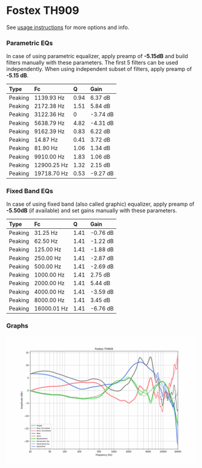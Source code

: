 # Fostex TH909
See [usage instructions](https://github.com/jaakkopasanen/AutoEq#usage) for more options and info.

### Parametric EQs
In case of using parametric equalizer, apply preamp of **-5.15dB** and build filters manually
with these parameters. The first 5 filters can be used independently.
When using independent subset of filters, apply preamp of **-5.15 dB**.

| Type    | Fc          |    Q | Gain     |
|:--------|:------------|:-----|:---------|
| Peaking | 1139.93 Hz  | 0.94 | 6.37 dB  |
| Peaking | 2172.38 Hz  | 1.51 | 5.84 dB  |
| Peaking | 3122.36 Hz  | 0    | -3.74 dB |
| Peaking | 5638.79 Hz  | 4.82 | -4.31 dB |
| Peaking | 9162.39 Hz  | 0.83 | 6.22 dB  |
| Peaking | 14.87 Hz    | 0.41 | 3.72 dB  |
| Peaking | 81.90 Hz    | 1.06 | 1.34 dB  |
| Peaking | 9910.00 Hz  | 1.83 | 1.06 dB  |
| Peaking | 12900.25 Hz | 1.32 | 2.15 dB  |
| Peaking | 19718.70 Hz | 0.53 | -9.27 dB |

### Fixed Band EQs
In case of using fixed band (also called graphic) equalizer, apply preamp of **-5.50dB**
(if available) and set gains manually with these parameters.

| Type    | Fc          |    Q | Gain     |
|:--------|:------------|:-----|:---------|
| Peaking | 31.25 Hz    | 1.41 | -0.76 dB |
| Peaking | 62.50 Hz    | 1.41 | -1.22 dB |
| Peaking | 125.00 Hz   | 1.41 | -1.88 dB |
| Peaking | 250.00 Hz   | 1.41 | -2.87 dB |
| Peaking | 500.00 Hz   | 1.41 | -2.69 dB |
| Peaking | 1000.00 Hz  | 1.41 | 2.75 dB  |
| Peaking | 2000.00 Hz  | 1.41 | 5.44 dB  |
| Peaking | 4000.00 Hz  | 1.41 | -3.59 dB |
| Peaking | 8000.00 Hz  | 1.41 | 3.45 dB  |
| Peaking | 16000.01 Hz | 1.41 | -6.76 dB |

### Graphs
![](./Fostex%20TH909.png)